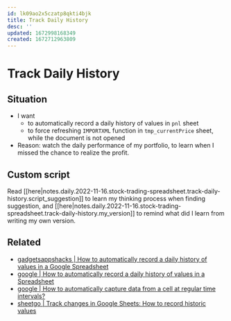 ```yaml
---
id: lk09ao2x5czatp8qkti4bjk
title: Track Daily History
desc: ''
updated: 1672998168349
created: 1672712963809
---
```

# Track Daily History

## Situation

- I want
    - to automatically record a daily history of values in `pnl` sheet
    - to force refreshing `IMPORTXML` function in `tmp_currentPrice` sheet, while the document is not opened
- Reason: watch the daily performance of my portfolio, to learn when I missed the chance to realize the profit.

## Custom script

Read [[here|notes.daily.2022-11-16.stock-trading-spreadsheet.track-daily-history.script_suggestion]] to learn my thinking process when finding suggestion, and [[here|notes.daily.2022-11-16.stock-trading-spreadsheet.track-daily-history.my_version]] to remind what did I learn from writing my own version.

## Related

- [gadgetsappshacks | How to automatically record a daily history of values in a Google Spreadsheet](https://www.gadgetsappshacks.com/2013/08/how-to-automatically-record-daily.html)
- [google | How to automatically record a daily history of values in a Spreadsheet](https://support.google.com/docs/thread/105288786/how-to-automatically-record-a-daily-history-of-values-in-a-spreadsheet?hl=en)
- [google | How to automatically capture data from a cell at regular time intervals?](https://support.google.com/docs/thread/5686718/how-to-automatically-capture-data-from-a-cell-at-regular-time-intervals?hl=en)
- [sheetgo | Track changes in Google Sheets: How to record historic values](https://blog.sheetgo.com/how-to-solve-with-sheetgo/track-changes-in-google-sheets/)